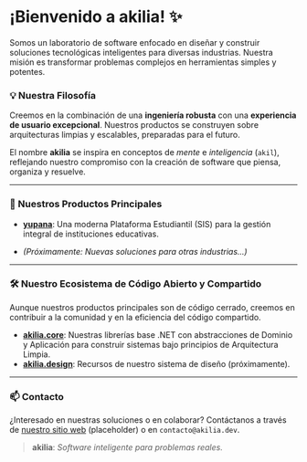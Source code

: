 # ¡Bienvenido a akilia! ✨

Somos un laboratorio de software enfocado en diseñar y construir soluciones tecnológicas inteligentes para diversas industrias. Nuestra misión es transformar problemas complejos en herramientas simples y potentes.

### 💡 Nuestra Filosofía

Creemos en la combinación de una **ingeniería robusta** con una **experiencia de usuario excepcional**. Nuestros productos se construyen sobre arquitecturas limpias y escalables, preparadas para el futuro.

El nombre **akilia** se inspira en conceptos de *mente* e *inteligencia* (`akil`), reflejando nuestro compromiso con la creación de software que piensa, organiza y resuelve.

---

### 🚀 Nuestros Productos Principales

* **[yupana](https://github.com/akilia-labs/yupana)**: Una moderna Plataforma Estudiantil (SIS) para la gestión integral de instituciones educativas.

* *(Próximamente: Nuevas soluciones para otras industrias...)*

---

### 🛠️ Nuestro Ecosistema de Código Abierto y Compartido

Aunque nuestros productos principales son de código cerrado, creemos en contribuir a la comunidad y en la eficiencia del código compartido.

* **[akilia.core](https://github.com/akilia-labs/akilia.core)**: Nuestras librerías base .NET con abstracciones de Dominio y Aplicación para construir sistemas bajo principios de Arquitectura Limpia.
* **[akilia.design](https://github.com/akilia-labs/akilia.design)**: Recursos de nuestro sistema de diseño (próximamente).

---

### 📫 Contacto

¿Interesado en nuestras soluciones o en colaborar? Contáctanos a través de [nuestro sitio web](https://www.akilia.dev) (placeholder) o en `contacto@akilia.dev`.

> **akilia**: *Software inteligente para problemas reales.*
